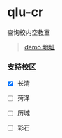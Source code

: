 # qlu-cr
 查询校内空教室
> [demo 地址](https://qlu-cr.herokuapp.com/)



### 支持校区
- [x] 长清
- [ ] 菏泽
- [ ] 历城
- [ ] 彩石

  